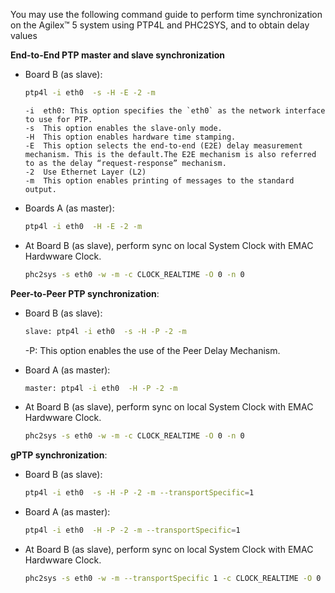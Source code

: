 
You may use the following command guide to perform time synchronization on the Agilex&trade; 5 system using PTP4L and PHC2SYS, and to obtain delay values

__End-to-End PTP master and slave synchronization__

- Board B (as slave):

    ```bash
    ptp4l -i eth0  -s -H -E -2 -m
    ```

    ``` 
    -i  eth0: This option specifies the `eth0` as the network interface to use for PTP.
    -s  This option enables the slave-only mode. 
    -H  This option enables hardware time stamping. 
    -E  This option selects the end-to-end (E2E) delay measurement mechanism. This is the default.The E2E mechanism is also referred to as the delay “request-response” mechanism.
    -2  Use Ethernet Layer (L2)
    -m  This option enables printing of messages to the standard output.
    ```

- Boards A (as master):

    ```bash
    ptp4l -i eth0  -H -E -2 -m
    ```


- At Board B (as slave), perform sync on local System Clock with EMAC Hardwware Clock.

    ```bash
    phc2sys -s eth0 -w -m -c CLOCK_REALTIME -O 0 -n 0
    ```

__Peer-to-Peer PTP synchronization__:

- Board B (as slave):
    ```bash
    slave: ptp4l -i eth0  -s -H -P -2 -m
    ```

    -P: This option enables the use of the Peer Delay Mechanism.


- Board A (as master):
    ```bash
    master: ptp4l -i eth0  -H -P -2 -m
    ```


- At Board B (as slave), perform sync on local System Clock with EMAC Hardwware Clock.

    ```bash
    phc2sys -s eth0 -w -m -c CLOCK_REALTIME -O 0 -n 0
    ```


__gPTP synchronization__:

- Board B (as slave):

    ```bash
    ptp4l -i eth0  -s -H -P -2 -m --transportSpecific=1
    ```

- Board A (as master): 

    ```bash
    ptp4l -i eth0  -H -P -2 -m --transportSpecific=1
    ```


- At Board B (as slave), perform sync on local System Clock with EMAC Hardwware Clock.

    ```bash
    phc2sys -s eth0 -w -m --transportSpecific 1 -c CLOCK_REALTIME -O 0 -n 0
    ```